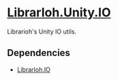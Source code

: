 # [LibrarIoh.Unity.IO](https://github.com/SorceryStory/LibrarIoh.Unity.IO)

Librarioh's Unity IO utils.

## Dependencies

- [LibrarIoh.IO](https://github.com/SorceryStory/LibrarIoh.IO)
